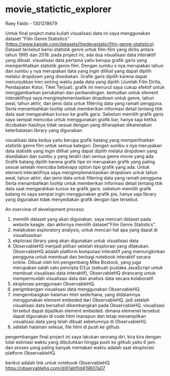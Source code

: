 # movie_statictic_explorer
Raey Faldo - 1301218679

Untuk final project mata kuliah visualisasi data ini saya menggunakan dataset "Film Genre Statistics" (https://www.kaggle.com/datasets/thedevastator/film-genre-statistics). Dataset tersebut berisi statistik genre untuk film-film yang dirilis antara tahun 1995 dan 2018.
pada project ini, ada dua visualisasi data interaktif yang dibuat. visualisasi data pertama yaitu berupa grafik garis yang memperlihatkan statistik genre film. Dengan sumbu x nya merupakan tahun dan sumbu y nya merupakan data yang ingin dilihat yang dapat dipilih melalui dropdown yang disediakan. Grafik garis dipilih karena dapat menunjukkan tren seiring waktu pada data yang dipilih (Jumlah Film Dirilis, Pendapatan Kotor, Tiket Terjual). grafik ini menurut saya cukup efektif untuk menggambarkan perubahan dan perbandingan. kemudian untuk element interaktifnya saya mengimplementasikan dropdown untuk genre, tahun awal, tahun akhir, dan jenis data untuk filtering data yang ramah pengguna. Serta menambahkan tooltip untuk memberikan informasi detail tentang titik data saat mengarahkan kursor ke grafik garis. Sebelum memilih grafik garis saya sempat mencoba untuk menggunakan grafik bar, hanya saja ketika dicobakan hasilnya tidak sesuai dengan yang diharapkan dikarenakan keterbatasan library yang digunakan.

visualisasi data kedua yaitu berupa grafik batang yang memperlihatkan statistik genre film untuk semua kategori. Dengan sumbu x nya merupakan data statistik yang ingin dilihat yang dapat dipilih melalui dropdown yang disediakan dan sumbu y yang terdiri dari semua genre movie yang ada. Grafik batang dipilih karena grafik tipe ini merupakan grafik yang paling sesuai setelah mencoba beberapa option tipe grafik yang ada. Untuk element interaktifnya saya mengimplementasikan dropdown untuk  tahun awal, tahun akhir, dan jenis data untuk filtering data yang ramah pengguna. Serta menambahkan tooltip untuk memberikan informasi detail tentang titik data saat mengarahkan kursor ke grafik garis. sebelum memilih grafik batang ini saya sempat ingin menggunakan grafik pie, hanya saja library yang digunakan tidak menyediakan grafik dengan tipe tersebut.

An overview of development process:
1. memilih dataset yang akan digunakan. saya mencari dataset pada website keagle. dan akhirnya memilih dataset"Film Genre Statistics".
2. melakukan exploratory analysis, untuk mencari hal apa yang dapat di visualisasikan
3. ekplorasi library yang akan digunakan untuk visualisasi data
4. ObservableHQ menjadi pilihan setelah eksplorasi yang dilakukan. ObservableHQ adalah platform komputasi interaktif yang memungkinkan pengguna untuk membuat dan berbagi notebook interaktif secara online. Dibuat oleh tim pengembang Mike Bostock, yang juga merupakan salah satu pencipta D3.js (sebuah pustaka JavaScript untuk membuat visualisasi data interaktif), ObservableHQ dirancang untuk mempermudah visualisasi data dan analisis data secara kolaboratif.
5. eksplorasi penggunaan ObservableHQ.
6. pengmbangan visualisasi data menggunakan ObservableHQ.
7. mengembangkan halaman html sederhana, yang didalamnya menggunakan element embeded dari ObservableHQ. jadi setelah visualisasi data bersahsil dikembangkan pada ObservableHQ. visualisasi tersebut dapat dijadikan element embeded. dimana elemenet tersebut dapat digunakan di code html manapun dan tetap menampilkan visualisasi data yang telah dibuat sebelumnya di ObservableHQ.
8. setelah halaman selesai, file html di push ke github.

pengembangan final project ini saya lakukan seorang diri, kira kira dengan total estimasi waktu yang dibutuhkan hingga push ke github yaitu 6 jam. dan proses yang paling banyak memakan waktu adalah saat eksplorasi platform ObservableHQ.

berikut adalah link untuk notebook ObservableHQ
https://observablehq.com/d/61abf0d419607a07

